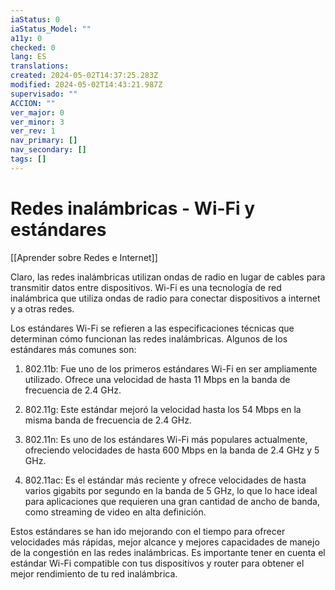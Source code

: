 ```yaml
---
iaStatus: 0
iaStatus_Model: ""
a11y: 0
checked: 0
lang: ES
translations: 
created: 2024-05-02T14:37:25.283Z
modified: 2024-05-02T14:43:21.987Z
supervisado: ""
ACCION: ""
ver_major: 0
ver_minor: 3
ver_rev: 1
nav_primary: []
nav_secondary: []
tags: []
---
```

# Redes inalámbricas - Wi-Fi y estándares

[[Aprender sobre Redes e Internet]]

Claro, las redes inalámbricas utilizan ondas de radio en lugar de cables para transmitir datos entre dispositivos. Wi-Fi es una tecnología de red inalámbrica que utiliza ondas de radio para conectar dispositivos a internet y a otras redes. 

Los estándares Wi-Fi se refieren a las especificaciones técnicas que determinan cómo funcionan las redes inalámbricas. Algunos de los estándares más comunes son:

1. 802.11b: Fue uno de los primeros estándares Wi-Fi en ser ampliamente utilizado. Ofrece una velocidad de hasta 11 Mbps en la banda de frecuencia de 2.4 GHz.

2. 802.11g: Este estándar mejoró la velocidad hasta los 54 Mbps en la misma banda de frecuencia de 2.4 GHz.

3. 802.11n: Es uno de los estándares Wi-Fi más populares actualmente, ofreciendo velocidades de hasta 600 Mbps en la banda de 2.4 GHz y 5 GHz.

4. 802.11ac: Es el estándar más reciente y ofrece velocidades de hasta varios gigabits por segundo en la banda de 5 GHz, lo que lo hace ideal para aplicaciones que requieren una gran cantidad de ancho de banda, como streaming de video en alta definición.

Estos estándares se han ido mejorando con el tiempo para ofrecer velocidades más rápidas, mejor alcance y mejores capacidades de manejo de la congestión en las redes inalámbricas. Es importante tener en cuenta el estándar Wi-Fi compatible con tus dispositivos y router para obtener el mejor rendimiento de tu red inalámbrica.
